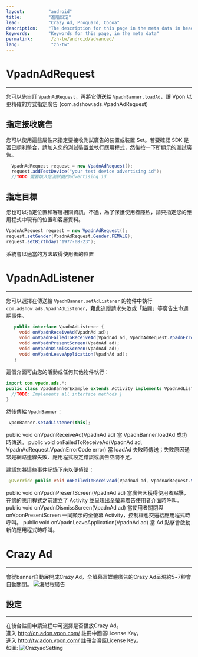 ```yaml
---
layout:         "android"
title:          "進階設定"
lead:           "Crazy Ad, Proguard, Cocoa"
description:    "The description for this page in the meta data in header."
keywords:       "Keywords for this page, in the meta data"
permalink:       /zh-tw/android/advanced/
lang:            "zh-tw"
---
```


# VpadnAdRequest
  -----------------------------
  您可以先自訂 `VpadnAdRequest`，再將它傳送給 `VpadnBanner.loadAd`，讓 Vpon 以更精確的方式指定廣告 (com.adshow.ads.VpadnAdRequest)

## 指定接收廣告

  您可以使用這些屬性來指定要接收測試廣告的裝置或裝置 Set。若要確認 SDK 是否已順利整合，請加入您的測試裝置並執行應用程式，然後按一下所顯示的測試廣告。


```Java
  VpadnAdRequest request = new VpadnAdRequest();
  request.addTestDevice("your test device advertising id");
  //TODO 需要填入您測試機的advertising id
```

## 指定目標

  您也可以指定位置和客層相關資訊。不過，為了保護使用者隱私，請只指定您的應用程式中現有的位置和客層資料。


```Java
VpadnAdRequest request = new VpadnAdRequest();
request.setGender(VpadnAdRequest.Gender.FEMALE);
request.setBirthday("1977-08-23");
```
  系統會以適當的方法取得使用者的位置


# VpadnAdListener
  ------------------------------

您可以選擇在傳送給 `VpadnBanner.setAdListener` 的物件中執行 `com.adshow.ads.VpadnAdListener`，藉此追蹤請求失敗或「點閱」等廣告生命週期事件。

```java
   public interface VpadnAdListener {
     void onVpadnReceiveAd(VpadnAd ad);
     void onVpadnFailedToReceiveAd(VpadnAd ad, VpadnAdRequest.VpadnErrorCode errorCode);
     void onVpadnPresentScreen(VpadnAd ad);
     void onVpadnDismissScreen(VpadnAd ad);
     void onVpadnLeaveApplication(VpadnAd ad);
   }
```

這個介面可由您的活動或任何其他物件執行：

```java
import com.vpadn.ads.*;
public class VpadnBannerExample extends Activity implements VpadnAdListener {
  //TODO: Implements all interface methods }
}
```

然後傳給 `VpadnBanner`：

```java
 vponBanner.setAdListener(this);
```

  public void onVpadnReceiveAd(VpadnAd ad) 當 VpadnBanner.loadAd 成功時傳送。 public void onFailedToReceiveAd(VpadnAd ad, VpadnAdRequest.VpadnErrorCode error) 當 loadAd 失敗時傳送；失敗原因通常是網路連線失敗、應用程式設定錯誤或廣告空間不足。

  建議您將這些事件記錄下來以便偵錯：

```java
 @Override public void onFailedToReceiveAd(VpadnAd ad, VpadnAdRequest.VpadnErrorCode errorCode) { Log.d(MY_LOG_TAG, "failed to receive ad (" + errorCode + ")"); }
```

public void onVpadnPresentScreen(VpadnAd ad) 當廣告因獲得使用者點擊，在您的應用程式之前建立了 Activity 並呈現出全螢幕廣告使用者介面時呼叫。 public void onVpadnDismissScreen(VpadnAd ad) 當使用者關閉與 onVponPresentScreen 一同顯示的全螢幕 Activity，控制權也交還給應用程式時呼叫。 public void onVpadnLeaveApplication(VpadnAd ad) 當 Ad 點擊會啟動新的應用程式時呼叫。




# Crazy Ad
---
會從banner自動展開成Crazy Ad，全螢幕富媒體廣告的Crazy Ad呈現約5~7秒會自動關閉。
![海尼根廣告]


## 設定
---
在後台註冊申請流程中可選擇是否播放Crazy Ad。<br>
進入 http://cn.adon.vpon.com/ 註冊中國區License Key。<br>
進入 http://tw.adon.vpon.com/ 註冊台灣區License Key。<br>
如圖:
![CrazyadSetting]














[海尼根廣告]:      {{site.baseurl}}/assets/img/Crazyad.png
[CrazyadSetting]: {{site.baseurl}}/assets/img/CrazyadSetting.png
